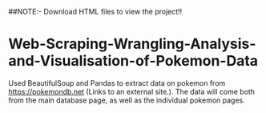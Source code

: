 ##NOTE:- Download HTML files to view the project!!

# Web-Scraping-Wrangling-Analysis-and-Visualisation-of-Pokemon-Data

Used BeautifulSoup and Pandas to extract data on pokemon from https://pokemondb.net (Links to an external site.). The data will come both from the main database page, as well as the individual pokemon pages.
